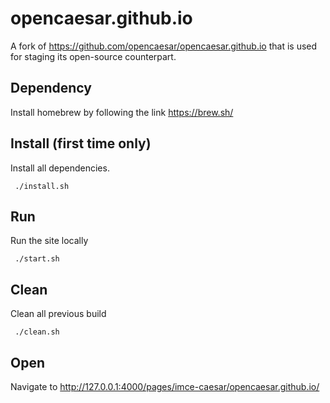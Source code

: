 # opencaesar.github.io

A fork of https://github.com/opencaesar/opencaesar.github.io that is used for staging its open-source counterpart.

## Dependency

Install homebrew by following the link https://brew.sh/

## Install (first time only)

Install all dependencies.

     ./install.sh
     
## Run

Run the site locally

     ./start.sh

## Clean

Clean all previous build

     ./clean.sh
     
## Open

Navigate to http://127.0.0.1:4000/pages/imce-caesar/opencaesar.github.io/
